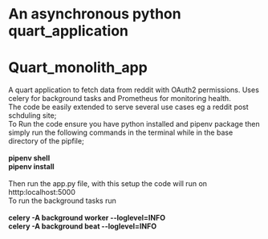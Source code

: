 # An asynchronous python quart_application
# Quart_monolith_app
A quart application to fetch data from reddit with OAuth2 permissions. Uses celery for background tasks and Prometheus for monitoring health.<br/>
The code be easily extended to serve several use cases eg a reddit post schduling site;<br/>
To Run the code ensure you have python installed and pipenv package then simply run the following commands in the terminal while in the base directory of the pipfile;<br/><br/>
    **pipenv shell**<br/>
    **pipenv install**<br/><br/>
Then run the  app.py file, with this setup the code will run on htttp:localhost:5000<br/>
To run the background tasks run<br/><br/>
    **celery -A background worker --loglevel=INFO**<br/>
    **celery -A background beat --loglevel=INFO**<br/>


